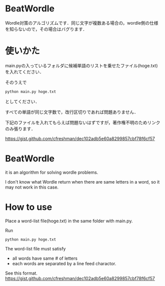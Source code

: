 # BeatWordle
Wordle対策のアルゴリズムです．同じ文字が複数ある場合の，wordle側の仕様を知らないので，その場合はバグります．

# 使いかた
main.pyの入っているフォルダに候補単語のリストを乗せたファイル(hoge.txt)を入れてください．

そのうえで 

```
python main.py hoge.txt
```

としてください．

すべての単語が同じ文字数で，改行区切りであれば問題ありません．

下記のファイルを入れてもらえば問題ないはずですが，著作権不明のためリンクのみ張ります．

https://gist.github.com/cfreshman/dec102adb5e60a8299857cbf78f6cf57


# BeatWordle
it is an algorithm for solving wordle problems.

I don't know what Wordle return when there are same letters in a word, so it may not work in this case.

# How to use
Place a word-list file(hoge.txt) in the same folder with main.py.

Run
```
python main.py hoge.txt
```

The word-list file must satisfy
- all words have same # of letters
- each words are separated by a line feed charactor.

See this format.
https://gist.github.com/cfreshman/dec102adb5e60a8299857cbf78f6cf57
